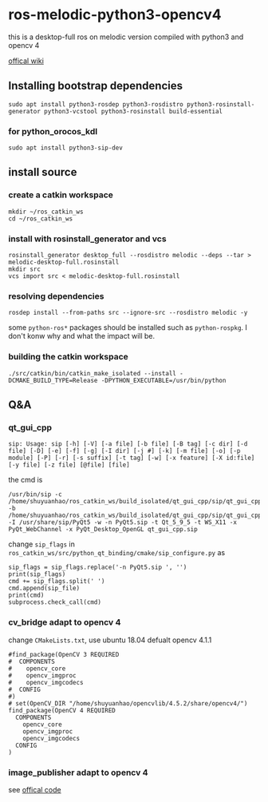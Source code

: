 # ros-melodic-python3-opencv4

this is a desktop-full ros on melodic version compiled with python3 and opencv 4

[offical wiki](https://wiki.ros.org/melodic/Installation/Source)

## Installing bootstrap dependencies

```
sudo apt install python3-rosdep python3-rosdistro python3-rosinstall-generator python3-vcstool python3-rosinstall build-essential
```

### for python_orocos_kdl 

```
sudo apt install python3-sip-dev
```

## install source

### create a catkin workspace

```
mkdir ~/ros_catkin_ws
cd ~/ros_catkin_ws
```

### install with rosinstall_generator and vcs

```
rosinstall_generator desktop_full --rosdistro melodic --deps --tar > melodic-desktop-full.rosinstall
mkdir src
vcs import src < melodic-desktop-full.rosinstall
```

### resolving dependencies

```
rosdep install --from-paths src --ignore-src --rosdistro melodic -y
```

some `python-ros*` packages should be installed such as `python-rospkg`. I don't konw why and what the impact will be.

### building the catkin workspace

```
./src/catkin/bin/catkin_make_isolated --install -DCMAKE_BUILD_TYPE=Release -DPYTHON_EXECUTABLE=/usr/bin/python
```

## Q&A

### qt_gui_cpp

```
sip: Usage: sip [-h] [-V] [-a file] [-b file] [-B tag] [-c dir] [-d file] [-D] [-e] [-f] [-g] [-I dir] [-j #] [-k] [-m file] [-o] [-p module] [-P] [-r] [-s suffix] [-t tag] [-w] [-x feature] [-X id:file] [-y file] [-z file] [@file] [file]
```

the cmd is

```
/usr/bin/sip -c /home/shuyuanhao/ros_catkin_ws/build_isolated/qt_gui_cpp/sip/qt_gui_cpp_sip -b /home/shuyuanhao/ros_catkin_ws/build_isolated/qt_gui_cpp/sip/qt_gui_cpp_sip/pyqtscripting.sbf -I /usr/share/sip/PyQt5 -w -n PyQt5.sip -t Qt_5_9_5 -t WS_X11 -x PyQt_WebChannel -x PyQt_Desktop_OpenGL qt_gui_cpp.sip
```

change `sip_flags` in `ros_catkin_ws/src/python_qt_binding/cmake/sip_configure.py` as 
```
sip_flags = sip_flags.replace('-n PyQt5.sip ', '')
print(sip_flags)
cmd += sip_flags.split(' ')
cmd.append(sip_file)
print(cmd)
subprocess.check_call(cmd)
```
### cv_bridge adapt to opencv 4

change `CMakeLists.txt`, use ubuntu 18.04 defualt opencv 4.1.1

```
#find_package(OpenCV 3 REQUIRED
#  COMPONENTS
#    opencv_core
#    opencv_imgproc
#    opencv_imgcodecs
#  CONFIG
#)
# set(OpenCV_DIR "/home/shuyuanhao/opencvlib/4.5.2/share/opencv4/")
find_package(OpenCV 4 REQUIRED
  COMPONENTS
    opencv_core
    opencv_imgproc
    opencv_imgcodecs
  CONFIG
)
```

### image_publisher adapt to opencv 4

see [offical code](https://github.com/ros-perception/image_pipeline/commit/2f27cd068c0a17c83afaf6d0722002f53a96411b) 

